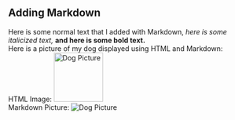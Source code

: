## Adding Markdown

Here is some normal text that I added with Markdown, *here is some italicized text,* **and here is some bold text.**  
Here is a picture of my dog displayed using HTML and Markdown:  
HTML Image: <img src="Files/Downloads/zeke.jpg" alt="Dog Picture" width="100" height="100">  
Markdown Picture: ![Dog Picture](Files/Downloads/zeke.jpg)
